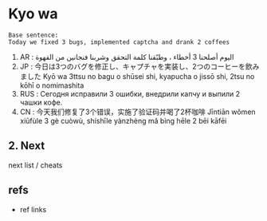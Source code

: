 # Kyo wa

```
Base sentence:
Today we fixed 3 bugs, implemented captcha and drank 2 coffees
```

1. AR : 
   اليوم أصلحنا 3 أخطاء ، وطبّقنا كلمة التحقق وشربنا فنجانين من القهوة
2. JP :
   今日は3つのバグを修正し、キャプチャを実装し、2つのコーヒーを飲みました
   Kyō wa 3ttsu no bagu o shūsei shi, kyapucha o jissō shi, 2tsu no kōhī o nomimashita
3. RUS : 
   Сегодня исправили 3 ошибки, внедрили капчу и выпили 2 чашки кофе.
4. CN :
   今天我们修复了3个错误，实施了验证码并喝了2杯咖啡
   Jīntiān wǒmen xiūfùle 3 gè cuòwù, shíshīle yànzhèng mǎ bìng hēle 2 bēi kāfēi

## 2. Next

next list / cheats

## refs

- ref links
